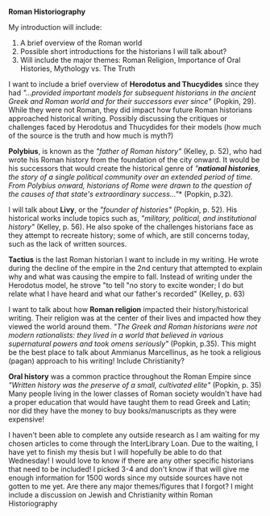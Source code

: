 **Roman Historiography**

My introduction will include:
1. A brief overview of the Roman world
2. Possible short introductions for the historians I will talk about?
3. Will include the major themes: Roman Religion, Importance of Oral Histories, Mythology vs. The Truth

I want to include a brief overview of **Herodotus and Thucydides** since they had *"...provided important models for subsequent historians in the ancient Greek and Roman world and for their successors ever since"* (Popkin, 29). While they were not Roman, they did impact how future Roman historians approached historical writing. Possibly discussing the critiques or challenges faced by Herodotus and Thucydides for their models (how much of the source is the truth and how much is myth?)

**Polybius**, is known as the *"father of Roman history"* (Kelley, p. 52), who had wrote his Roman history from the foundation of the city onward. It would be his successors that would create the historical genre of *"**national histories**, the story of a single political community over an extended period of time. From Polybius onward, historians of Rome were drawn to the question of the causes of that state's extraordinary success..."** (Popkin, p.32). 

I will talk about **Livy**, or the *"founder of histories"* (Popkin, p. 52). His historical works include topics such as, *"military, political, and institutional history"* (Kelley, p. 56). He also spoke of the challenges historians face as they attempt to recreate history; some of which, are still concerns today, such as the lack of written sources. 

**Tactius** is the last Roman historian I want to include in my writing. He wrote during the decline of the empire in the 2nd century that attempted to explain why and what was causing the empire to fall. Instead of writing under the Herodotus model, he strove "to tell "no story to excite wonder; I do but relate what I have heard and what our father's recorded" (Kelley, p. 63)

I want to talk about how **Roman religion** impacted their history/historical writing. Their religion was at the center of their lives and impacted how they viewed the world around them. *"The Greek and Roman historians were not modern rationalists: they lived in a world that believed in various supernatural powers and took omens seriously"* (Popkin, p.35). This might be the best place to talk about Ammianus Marcellinus, as he took a religious (pagan) approach to his writing! Include Christianity?

**Oral history** was a common practice throughout the Roman Empire since *"Written history was the preserve of a small, cultivated elite"* (Popkin, p. 35) Many people living in the lower classes of Roman society wouldn't have had a proper education that would have taught them to read Greek and Latin; nor did they have the money to buy books/manuscripts as they were expensive!



I haven't been able to complete any outside research as I am waiting for my chosen articles to come through the InterLibrary Loan. Due to the waiting, I have yet to finish my thesis but I will hopefully be able to do that Wednesday! I would love to know if there are any other specific historians that need to be included! I picked 3-4 and don't know if that will give me enough information for 1500 words since my outside sources have not gotten to me yet. Are there any major themes/figures that I forgot? I might include a discussion on Jewish and Christianity within Roman Historiography
